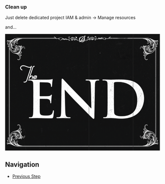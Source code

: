 ### Clean up

Just delete dedicated project IAM & admin -> Manage resources

and...

<!---![ThatsAll](https://upload.wikimedia.org/wikipedia/commons/e/ea/Thats_all_folks.svg)-->
![TheEnd](https://github.com/gft-academy-pl/gcp-data-analysis-with-bigquery/blob/master/assets/keynotesilent_dribbble.gif)
## Navigation

- [Previous Step](./06-cloud-functions.md)
